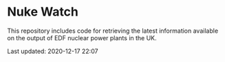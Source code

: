# Nuke Watch

This repository includes code for retrieving the latest information available on the output of EDF nuclear power plants in the UK.

Last updated: 2020-12-17 22:07